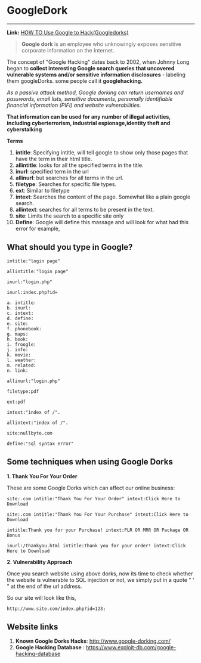 # GoogleDork
---

**Link:** [HOW TO Use Google to Hack(Googledorks)](https://null-byte.wonderhowto.com/how-to/use-google-hack-googledorks-0163566/)

> **Google dork** is an employee who unknowingly exposes sensitive corporate information on the Internet.

The concept of "Google Hacking" dates back to 2002, when Johnny Long began to **collect interesting Google search queries that uncovered vulnerable systems and/or sensitive information disclosures** - labeling them googleDorks. some people call it **googlehacking.**


_As a passive attack method, Google dorking can return usernames and passwords, email lists, sensitive documents, personally identifiable financial information (PIFI) and website vulnerabilities._

**That information can be used for any number of illegal activities, including cyberterrorism, industrial espionage,identity theft and cyberstalking**

**Terms**

1. **intitle**: Specifying intitle, will tell google to show only those pages that have the term in their html title.
2. **allintitle**: looks for all the specified terms in the title.
3. **inurl**: specified term in the url
4. **allinurl**: but searches for all terms in the url.
5. **filetype**: Searches for specific file types.
6. **ext**: Similar to filetype
7. **intext**: Searches the content of the page. Somewhat like a plain google search.
8. **allintext**: searches for all terms to be present in the text.
9. **site**: Limits the search to a specific site only
10. **Define**: Google will define this massage and will look for what had this error for example,

## What should you type in Google? 


```
intitle:"login page"
```

```
allintitle:"login page"
```

```
inurl:"login.php"
```

```
inurl:index.php?id=
```

```
a. intitle:
b. inurl:
c. intext:
d. define:
e. site:
f. phonebook:
g. maps:
h. book:
i. froogle:
j. info:
k. movie:
l. weather:
m. related:
n. link:
```

```
allinurl:"login.php"
```

```
filetype:pdf
```

```
ext:pdf 
```

```
intext:"index of /".
```

```
allintext:"index of /".
```

```
site:nullbyte.com
```

```
define:"sql syntax error"
```



## Some techniques when using Google Dorks 


**1. Thank You For Your Order**



These are some Google Dorks which can affect our online business:

```
site:.com intitle:"Thank You For Your Order" intext:Click Here to Download
```

```
site:.com intitle:"Thank You For Your Purchase" intext:Click Here to Download
```

```
intitle:Thank you for your Purchase! intext:PLR OR MRR OR Package OR Bonus
```


```
inurl:/thankyou.html intitle:Thank you for your order! intext:Click Here to Download
```


**2. Vulnerability Approach**

Once you search website using above dorks, now its time to check whether the website is vulnerable to SQL injection or not, we simply put in a quote " ' " at the end of the url address.

So our site will look like this,

```
http://www.site.com/index.php?id=123;
```


## Website links

1. **Known Google Dorks Hacks**: http://www.google-dorking.com/ 
2. **Google Hacking Database** : https://www.exploit-db.com/google-hacking-database

